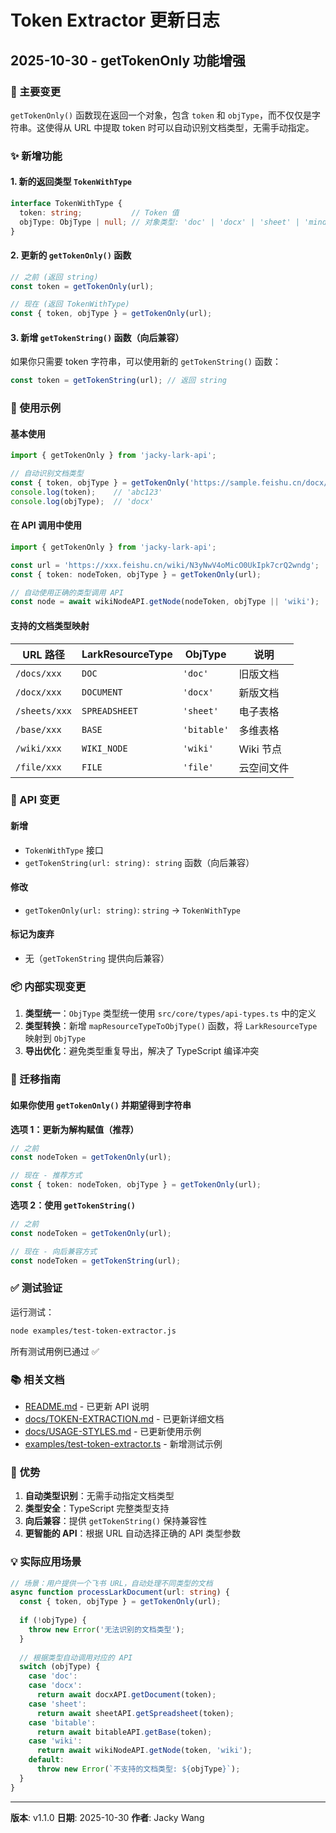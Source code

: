 # Token Extractor 更新日志

## 2025-10-30 - getTokenOnly 功能增强

### 🎉 主要变更

`getTokenOnly()` 函数现在返回一个对象，包含 `token` 和 `objType`，而不仅仅是字符串。这使得从 URL 中提取 token 时可以自动识别文档类型，无需手动指定。

### ✨ 新增功能

#### 1. 新的返回类型 `TokenWithType`

```typescript
interface TokenWithType {
  token: string;           // Token 值
  objType: ObjType | null; // 对象类型: 'doc' | 'docx' | 'sheet' | 'mindnote' | 'bitable' | 'file' | 'slides' | 'wiki' | null
}
```

#### 2. 更新的 `getTokenOnly()` 函数

```typescript
// 之前 (返回 string)
const token = getTokenOnly(url);

// 现在 (返回 TokenWithType)
const { token, objType } = getTokenOnly(url);
```

#### 3. 新增 `getTokenString()` 函数（向后兼容）

如果你只需要 token 字符串，可以使用新的 `getTokenString()` 函数：

```typescript
const token = getTokenString(url); // 返回 string
```

### 📝 使用示例

#### 基本使用

```typescript
import { getTokenOnly } from 'jacky-lark-api';

// 自动识别文档类型
const { token, objType } = getTokenOnly('https://sample.feishu.cn/docx/abc123');
console.log(token);    // 'abc123'
console.log(objType);  // 'docx'
```

#### 在 API 调用中使用

```typescript
import { getTokenOnly } from 'jacky-lark-api';

const url = 'https://xxx.feishu.cn/wiki/N3yNwV4oMicO0UkIpk7crQ2wndg';
const { token: nodeToken, objType } = getTokenOnly(url);

// 自动使用正确的类型调用 API
const node = await wikiNodeAPI.getNode(nodeToken, objType || 'wiki');
```

#### 支持的文档类型映射

| URL 路径 | LarkResourceType | ObjType | 说明 |
|---------|------------------|---------|------|
| `/docs/xxx` | `DOC` | `'doc'` | 旧版文档 |
| `/docx/xxx` | `DOCUMENT` | `'docx'` | 新版文档 |
| `/sheets/xxx` | `SPREADSHEET` | `'sheet'` | 电子表格 |
| `/base/xxx` | `BASE` | `'bitable'` | 多维表格 |
| `/wiki/xxx` | `WIKI_NODE` | `'wiki'` | Wiki 节点 |
| `/file/xxx` | `FILE` | `'file'` | 云空间文件 |

### 🔧 API 变更

#### 新增

- `TokenWithType` 接口
- `getTokenString(url: string): string` 函数（向后兼容）

#### 修改

- `getTokenOnly(url: string)`: `string` → `TokenWithType`

#### 标记为废弃

- 无（`getTokenString` 提供向后兼容）

### 📦 内部实现变更

1. **类型统一**：`ObjType` 类型统一使用 `src/core/types/api-types.ts` 中的定义
2. **类型转换**：新增 `mapResourceTypeToObjType()` 函数，将 `LarkResourceType` 映射到 `ObjType`
3. **导出优化**：避免类型重复导出，解决了 TypeScript 编译冲突

### 🚀 迁移指南

#### 如果你使用 `getTokenOnly()` 并期望得到字符串

**选项 1：更新为解构赋值（推荐）**
```typescript
// 之前
const nodeToken = getTokenOnly(url);

// 现在 - 推荐方式
const { token: nodeToken, objType } = getTokenOnly(url);
```

**选项 2：使用 `getTokenString()`**
```typescript
// 之前
const nodeToken = getTokenOnly(url);

// 现在 - 向后兼容方式
const nodeToken = getTokenString(url);
```

### ✅ 测试验证

运行测试：
```bash
node examples/test-token-extractor.js
```

所有测试用例已通过 ✅

### 📚 相关文档

- [README.md](./README.md) - 已更新 API 说明
- [docs/TOKEN-EXTRACTION.md](./docs/TOKEN-EXTRACTION.md) - 已更新详细文档
- [docs/USAGE-STYLES.md](./docs/USAGE-STYLES.md) - 已更新使用示例
- [examples/test-token-extractor.ts](./examples/test-token-extractor.ts) - 新增测试示例

### 🎯 优势

1. **自动类型识别**：无需手动指定文档类型
2. **类型安全**：TypeScript 完整类型支持
3. **向后兼容**：提供 `getTokenString()` 保持兼容性
4. **更智能的 API**：根据 URL 自动选择正确的 API 类型参数

### 💡 实际应用场景

```typescript
// 场景：用户提供一个飞书 URL，自动处理不同类型的文档
async function processLarkDocument(url: string) {
  const { token, objType } = getTokenOnly(url);
  
  if (!objType) {
    throw new Error('无法识别的文档类型');
  }
  
  // 根据类型自动调用对应的 API
  switch (objType) {
    case 'doc':
    case 'docx':
      return await docxAPI.getDocument(token);
    case 'sheet':
      return await sheetAPI.getSpreadsheet(token);
    case 'bitable':
      return await bitableAPI.getBase(token);
    case 'wiki':
      return await wikiNodeAPI.getNode(token, 'wiki');
    default:
      throw new Error(`不支持的文档类型: ${objType}`);
  }
}
```

---

**版本**: v1.1.0
**日期**: 2025-10-30
**作者**: Jacky Wang

